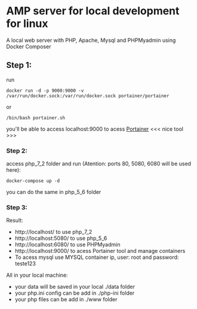 # AMP server for local development for linux

A local web server with PHP, Apache, Mysql and PHPMyadmin using Docker Composer

## Step 1:

run
```
docker run -d -p 9000:9000 -v /var/run/docker.sock:/var/run/docker.sock portainer/portainer
```
or
```
/bin/bash portainer.sh
```
you'll be able to access localhost:9000 to acess [Portainer](https://www.portainer.io/) <<< nice tool >>>

### Step 2:

access php_7_2 folder and run (Atention: ports 80, 5080, 6080 will be used here):

```
docker-compose up -d
```

you can do the same in php_5_6 folder

### Step 3:

Result:

- http://localhost/ to use php_7_2
- http://localhost:5080/ to use php_5_6
- http://localhost:6080/ to use PHPMyadmin
- http://localhost:9000/ to acess Portainer tool and manage containers
- To acess mysql use MYSQL container ip, user: root and password: teste123

All in your local machine:

- your data will be saved in your local ./data folder
- your php.ini config can be add in ./php-ini folder
- your php files can be add in ./www folder
